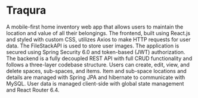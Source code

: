 # Traqura

A mobile-first home inventory web app that allows users to maintain the location and value of all
their belongings. The frontend, built using React.js and styled with custom CSS, utilizes Axios to
make HTTP requests for user data. The FileStackAPI is used to store user images. The application
is secured using Spring Security 6.0 and token-based (JWT) authorization. The backend is a fully
decoupled REST API with full CRUD functionality and follows a three-layer codebase structure.
Users can create, edit, view, and delete spaces, sub-spaces, and items. Item and sub-space
locations and details are managed with Spring JPA and hibernate to communicate with MySQL.
User data is managed client-side with global state management and React Router 6.4.
